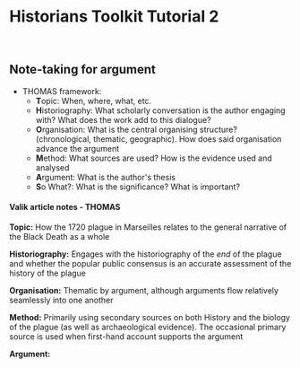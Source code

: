 # Historians Toolkit Tutorial 2

</br>

## Note-taking for argument

- THOMAS framework:
	- **T**opic: When, where, what, etc.
	- **H**istoriography: What scholarly conversation is the author engaging with? What does the work add to this dialogue?
	- **O**rganisation: What is the central organising structure? (chronological, thematic, geographic). How does said organisation advance the argument
	- **M**ethod: What sources are used? How is the evidence used and analysed
	- **A**rgument: What is the author's thesis
	- **S**o What?: What is the significance? What is important?

#### Valik article notes - THOMAS

**Topic:** How the 1720 plague in Marseilles relates to the general narrative of the Black Death as a whole

**Historiography:** Engages with the historiography of the *end* of the plague and whether the popular public consensus is an accurate assessment of the history of the plague 

**Organisation:** Thematic by argument, although arguments flow relatively seamlessly into one another

**Method:** Primarily using secondary sources on both History and the biology of the plague (as well as archaeological evidence). The occasional primary source is used when first-hand account supports the argument

**Argument:** 